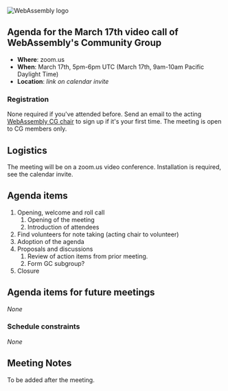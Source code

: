 ![WebAssembly logo](/images/WebAssembly.png)

## Agenda for the March 17th video call of WebAssembly's Community Group

- **Where**: zoom.us
- **When**: March 17th, 5pm-6pm UTC (March 17th, 9am-10am Pacific Daylight Time)
- **Location**: *link on calendar invite*

### Registration

None required if you've attended before. Send an email to the acting [WebAssembly CG chair](mailto:webassembly-cg-chair@chromium.org)
to sign up if it's your first time. The meeting is open to CG members only.

## Logistics

The meeting will be on a zoom.us video conference.
Installation is required, see the calendar invite.

## Agenda items

1. Opening, welcome and roll call
    1. Opening of the meeting
    1. Introduction of attendees
1. Find volunteers for note taking (acting chair to volunteer)
1. Adoption of the agenda
1. Proposals and discussions
    1. Review of action items from prior meeting.
    1. Form GC subgroup?
1. Closure

## Agenda items for future meetings

*None*

### Schedule constraints

*None*

## Meeting Notes

To be added after the meeting.
